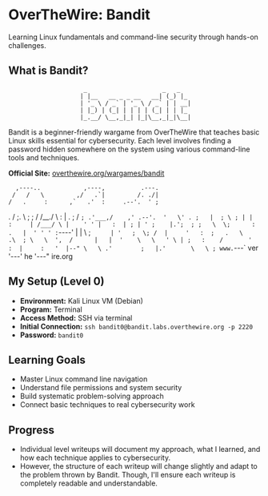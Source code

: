 # OverTheWire: Bandit

Learning Linux fundamentals and command-line security through hands-on challenges.

## What is Bandit?

                         _                     _   _
                        | |__   __ _ _ __   __| (_) |_ 
                        | '_ \ / _` | '_ \ / _` | | __|
                        | |_) | (_| | | | | (_| | | |_ 
                        |_.__/ \__,_|_| |_|\__,_|_|\__|

Bandit is a beginner-friendly wargame from OverTheWire that teaches basic Linux skills essential for cybersecurity. Each level involves finding a password hidden somewhere on the system using various command-line tools and techniques.

**Official Site:** [overthewire.org/wargames/bandit](https://overthewire.org/wargames/bandit/)

      ,----..            ,----,          .---.
     /   /   \         ,/   .`|         /. ./|
    /   .     :      ,`   .'  :     .--'.  ' ;
   .   /   ;.  \   ;    ;     /    /__./ \ : |
  .   ;   /  ` ; .'___,/    ,' .--'.  '   \' .
  ;   |  ; \ ; | |    :     | /___/ \ |    ' '
  |   :  | ; | ' ;    |.';  ; ;   \  \;      :
  .   |  ' ' ' : `----'  |  |  \   ;  `      |
  '   ;  \; /  |     '   :  ;   .   \    .\  ;
   \   \  ',  /      |   |  '    \   \   ' \ |
    ;   :    /       '   :  |     :   '  |--"
     \   \ .'        ;   |.'       \   \ ;
  www. `---` ver     '---' he       '---" ire.org

## My Setup (Level 0)

- **Environment:** Kali Linux VM (Debian)
- **Program:** Terminal
- **Access Method:** SSH via terminal
- **Initial Connection:** `ssh bandit0@bandit.labs.overthewire.org -p 2220`
- **Password:** `bandit0`

## Learning Goals

- Master Linux command line navigation
- Understand file permissions and system security
- Build systematic problem-solving approach
- Connect basic techniques to real cybersecurity work

## Progress

- Individual level writeups will document my approach, what I learned, and how each technique applies to cybersecurity.
- However, the structure of each writeup will change slightly and adapt to the problem thrown by Bandit. Though, I'll ensure each writeup is completely readable and understandable.
